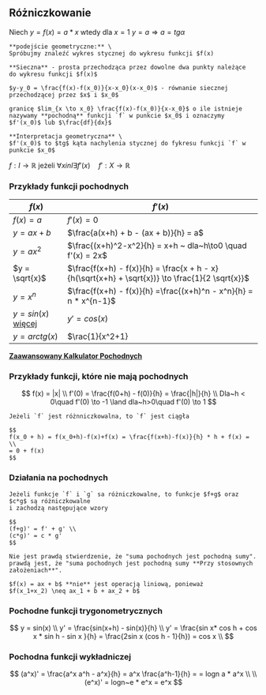 ## Różniczkowanie

Niech $y = f(x) = a * x$ wtedy dla $x = 1~y = a \Rightarrow a = tg \alpha$

```{note}
**podejście geometryczne:** \
Spróbujmy znaleźć wykres stycznej do wykresu funkcji $f(x)

**Sieczna** - prosta przechodząca przez dowolne dwa punkty należące
do wykresu funkcji $f(x)$

$y-y_0 = \frac{f(x)-f(x_0)}{x-x_0}(x-x_0)$ - równanie siecznej przechodzącej przez $x$ i $x_0$
```

```{admonition} Definicja pochodnej
granicę $lim_{x \to x_0} \frac{f(x)-f(x_0)}{x-x_0}$ o ile istnieje
nazywamy **pochodną** funkcji `f` w punkcie $x_0$ i oznaczymy $f'(x_0)$ lub $\frac{df}{dx}$
```

```{important}
**Interpretacja geometryczna** \
$f'(x_0)$ to $tg$ kąta nachylenia stycznej do fykresu funkcji `f` w punkcie $x_0$
```

$f: I \to \mathbb{R}$ 
jeżeli $\forall x in I \exists f'(x)\quad f' : X \to \mathbb{R}$

### Przykłady funkcji pochodnych

| $f(x)$ | $f'(x)$ |
|---|---|
| $f(x) = a$ | $f'(x) = 0$ |
| $y = ax + b$ | $\frac{a(x+h) + b - (ax + b)}{h} = a$ |
| $y = ax^2$ | $\frac{(x+h)^2-x^2}{h} = x+h ~ dla~h\to0 \quad f'(x) = 2x$
| $y = \sqrt{x}$ | $\frac{f(x+h) - f(x)}{h} = \frac{x + h - x}{h(\sqrt{x+h} + \sqrt{x})} \to \frac{1}{2 \sqrt{x}}$ |
| $y = x^n$ | $\frac{f(x+h) - f(x)}{h} =\frac{(x+h)^n - x^n}{h} = n * x^{n-1}$ |
| $y = sin(x)$ [więcej](#pochodne-funkcji-trygonometrycznych) | $y' = cos(x)$ |
| $y = arctg(x)$ | $\rac{1}{x^2+1} |

**[Zaawansowany Kalkulator Pochodnych](https://mathdf.com/der/pl/)**

### Przykłady funkcji, które nie mają pochodnych

$$
f(x) = |x| \\
f'(0) = \frac{f(0+h) - f(0)}{h} = \frac{|h|}{h} \\
Dla~h < 0\quad f'(0) \to -1 \land dla~h>0\quad f'(0) \to 1
$$


```{amdonition} Twierdzenie
Jeżeli `f` jest różnniczkowalna, to `f` jest ciągła

$$
f(x_0 + h) = f(x_0+h)-f(x)+f(x) = \frac{f(x+h)-f(x)}{h} * h + f(x) = \\
= 0 + f(x)
$$
```

### Działania na pochodnych

```{amdonition} Twierdzenie
Jeżeli funkcje `f` i `g` sa różniczkowalne, to funkcje $f+g$ oraz $c*g$ są różniczkowalne
i zachodzą następujące wzory

$$
(f+g)' = f' + g' \\
(c*g)' = c * g'
$$
```

```{tip}
Nie jest prawdą stwierdzenie, że "suma pochodnych jest pochodną sumy".
prawdą jest, że "suma pochodnych jest pochodną sumy **Przy stosownych założeniach**".
```

```{tip}
$f(x) = ax + b$ **nie** jest operacją liniową, ponieważ
$f(x_1+x_2) \neq ax_1 + b + ax_2 + b$
```

### Pochodne funkcji trygonometrycznych

$$
y = sin(x) \\
y' = \frac{sin(x+h) - sin(x)}{h} \\
y' = \frac{sin x* cos h + cos x * sin h - sin x }{h} = \frac{2sin x (cos h - 1}{h}) = cos x \\
$$

### Pochodna funkcji wykładniczej

$$
(a^x)' = \frac{a^x a^h - a^x}{h} = a^x \frac{a^h-1}{h} =
= logn a * a^x \\
\\
(e^x)' = logn~e * e^x = e^x
$$
